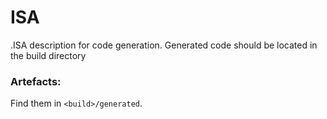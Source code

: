 # ISA

.ISA description for code generation. Generated code should be located in the build directory

### Artefacts:
Find them in `<build>/generated`.
